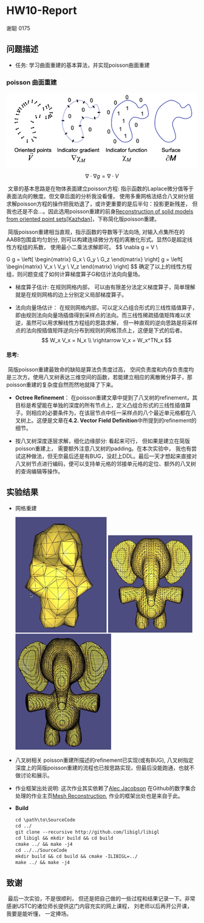 # HW10-Report

谢聪 0175

## 问题描述

- 任务: 学习曲面重建的基本算法，并实现poisson曲面重建

### poisson 曲面重建

![](./imgs/poisson_recons.png)
$$
\nabla \cdot \nabla g = \nabla \cdot V
$$

​	文章的基本思路是在物体表面建立poisson方程: 指示函数的Laplace微分值等于表面法向的散度。但文章后面的分析我没看懂， 使用多重网格法结合八叉树分层求解poisson方程的操作把我劝退了，或许更重要的是后半句：投影更新残差， 但我也还是不会...。因此选用poisson重建的前身[Reconstruction of solid models from oriented point sets[Kazhdan]](https://dl.acm.org/doi/10.5555/1281920.1281931)，下称简化版poisson重建。

​	简版poisson重建相当直观，指示函数的导数等于法向场,  对输入点集所在的AABB包围盒均匀划分, 则可以构建连续微分方程的离散化形式。显然G是超定线性方程组的系数， 使用最小二乘法求解即可。 
$$
\nabla g = V \\

G g = \left[ \begin{matrix} G_x \\ G_y \\ G_z \end{matrix} \right] g = \left[ \begin{matrix} V_x \\ V_y \\ V_z \end{matrix} \right]
$$
​	确定了以上的线性方程组，则问题变成了如何计算梯度算子G和估计法向向量场。

- 梯度算子估计: 	在规则网格内部， 可以由有限差分法定义梯度算子，简单理解就是在规则网格的边上分别定义局部梯度算子。

- 法向向量场估计： 在规则网格内部，可以定义凸组合形式的三线性插值算子，即由规则法向向量场插值得到采样点的法向。而三线性稀疏插值矩阵难以求逆，虽然可以用求解线性方程组的思路求解， 但一种直观的逆向思路是将采样点的法向按插值矩阵逆向分布到规则的网格顶点上，这便是下式的后者。
  $$
  W_x V_x = N_x \\
  \rightarrow V_x = W_x^TN_x
  $$
  

#### **思考**:

​	简版poisson重建最致命的缺陷是算法负责度过高， 空间负责度和内存负责度均是三次方。使用八叉树表达三维空间的函数，若能建立相应的离散微分算子，那poisson重建的复杂度自然而然地就降了下来。

- **Octree Refinement**： 在poisson重建文章中提到了八叉树的refinement，其目标是希望能在单独的深度的所有节点上，定义凸组合形式的三线性插值算子。则相应的必要条件为，在该层节点中任一采样点的八个最近单元格都在八叉树上。这便是文章在**4.2. Vector Field Definition**中所提到的refinement的细节。 

-  按八叉树深度逐层求解，细化边缘部分: 看起来可行， 但如果是建立在简版poisson重建上， 需要额外注意八叉树的padding。在本次实验中， 我也有尝试这种做法，但无奈最后还是有BUG，没赶上DDL。最后一天才想起来直接对八叉树节点进行编码，便可以支持单元格的邻接单元格的定位、额外的八叉树的查询编辑等操作。

## 实验结果

- 网格重建

  <img src="./imgs/10.png" style="zoom:30%;" /> <img src="./imgs/50.png" style="zoom:25%;" /> <img src="./imgs/80.png" style="zoom:30%;" />

- 八叉树相关 poisson重建所描述的refinement已实现(或有BUG), 八叉树指定深度上的简版poisson重建的流程也已按思路实现，但最后没能跑通，也就不做讨论和展示。

- 作业框架出处说明:  这次作业其实依赖了[Alec Jacobson](https://github.com/alecjacobson) 在Github的数字集合处理的作业主页[Mesh Reconstruction](https://github.com/alecjacobson/geometry-processing-mesh-reconstruction), 作业的框架出处也是来自于此。

- **Build** 

  ```shell
  cd \path\to\SourceCode
  cd ../
  git clone --recursive http://github.com/libigl/libigl
  cd libigl && mkdir build && cd build 
  cmake ../ && make -j4
  cd ../../SourceCode
  mkdir build && cd build && cmake -ILIBIGL=../
  make ../ && make -j4
  ```

## 致谢

​	最后一次实验，不是很顺利， 但还是把自己做的一些过程和结果记录一下。非常感谢USTC的诸位师长提供这门内容充实的网上课程， 刘老师以后再开公开课， 我要是能听懂， 一定捧场。